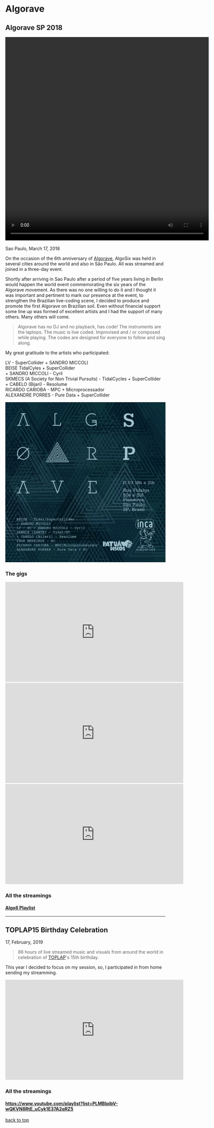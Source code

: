 # Algorave

## Algorave SP 2018

<video width="640" height="640" controls>
  <source src="./videos/0102-0692.mp4" type="video/mp4">
  Your browser does not support the video tag.
</video>

Sao Paulo, March 17, 2018

On the occasion of the 6th anniversary of [Algorave](https://algorave.com/about/), AlgoSix was held in several cities around the world and also in São Paulo. All was streamed and joined in a three-day event.

Shortly after arriving in Sao Paulo after a period of five years living in Berlin would happen the world event commemorating the six years of the Algorave movement. As there was no one willing to do it and I thought it was important and pertinent to mark our presence at the event, to strengthen the Brazilian live-coding scene, I decided to produce and promote the first Algorave on Brazilian soil. Even without financial support some line up was formed of excellent artists and I had the support of many others.
Many others will come.

> Algorave has no DJ and no playback, has code! The instruments are the laptops. The music is live coded. Improvised and / or composed while playing. The codes are designed for everyone to follow and sing along.

My great gratitude to the artists who participated:

LV - SuperCollider + SANDRO MICCOLI  
BEISE TidalCyles + SuperCollider  
 \+ SANDRO MICCOLI - Cyril  
SKMECS (A Society for Non Trivial Pursuits) - TidalCycles + SuperCollider  
 \+ CABELO (Bijari) - Resolume  
RICARDO CARIOBA - MPC + Microprocessador  
ALEXANDRE PORRES - Pure Data + SuperCollider

![flyer](./images/flyer2-Seite001.png)

### The gigs

<iframe width="560" height="315" src="https://www.youtube.com/embed/L_Z1cSNNH1Y" frameborder="0" allow="accelerometer; autoplay; encrypted-media; gyroscope; picture-in-picture" allowfullscreen></iframe>

<iframe width="560" height="315" src="https://www.youtube.com/embed/GmzerrJP_-E" frameborder="0" allow="accelerometer; autoplay; encrypted-media; gyroscope; picture-in-picture" allowfullscreen></iframe>

<iframe width="560" height="315" src="https://www.youtube.com/embed/kHiQ27KSqLY" frameborder="0" allow="accelerometer; autoplay; encrypted-media; gyroscope; picture-in-picture" allowfullscreen></iframe>

### All the streamings

#### [Algo6 Playlist](https://www.youtube.com/playlist?list=PLMBIpibV-wQIxnJ2juNj5CDfK6zF3Elcv)

---

## TOPLAP15 Birthday Celebration

17, February, 2019

> 86 hours of live streamed music and visuals from around the world in celebration of [TOPLAP](https://toplap.org/)'s 15th birthday.

This year I decided to focus on my session, so, I participated in from home sending my streamming.

<iframe width="560" height="315" src="https://www.youtube.com/embed/8SAunZxw0zs" frameborder="0" allow="accelerometer; autoplay; encrypted-media; gyroscope; picture-in-picture" allowfullscreen></iframe>

### All the streamings

#### https://www.youtube.com/playlist?list=PLMBIpibV-wQKVN8RtE_uCyk1E37A2qRZ5

[back to top](#algorave)
